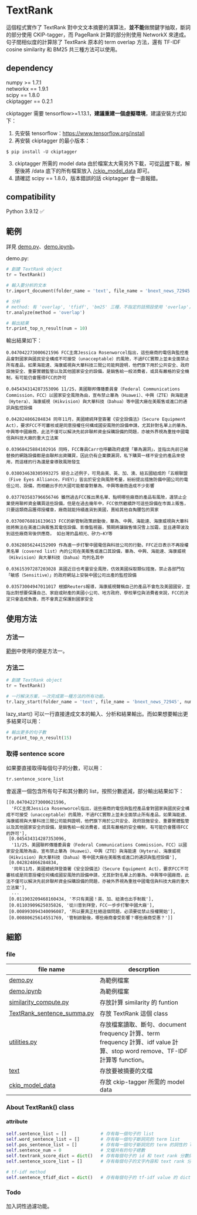 # TextRank
這個程式實作了 TextRank 對中文文本摘要的演算法，**並不能**做關鍵字抽取，斷詞的部分使用 CKIP-tagger，而 PageRank 計算的部分則使用 NetworkX 來達成。  
句子間相似度的計算除了 TextRank 原本的 term overlap 方法，還有 TF-IDF cosine similarity 和 BM25 共三種方法可以使用。


## dependency
numpy >= 1.7.1  
networkx == 1.9.1  
scipy == 1.8.0  
ckiptagger == 0.2.1    

ckiptagger 需要 tensorflow>=1.13.1，**建議重建一個虛擬環境**，建議安裝方式如下：  
1. 先安裝 tensorflow：https://www.tensorflow.org/install
2. 再安裝 ckiptagger 的最小版本：
```
$ pip install -U ckiptagger
```
3. ckiptagger 所需的 model data 由於檔案太大需另外下載，可從[這裡](https://drive.google.com/drive/folders/105IKCb88evUyLKlLondvDBoh7Dy_I1tm)下載，解壓後將 /data 底下的所有檔案放入 [/ckip_model_data](TextRank/ckip_model_data) 即可。
4. 請確認 scipy == 1.8.0，版本錯誤的話 ckiptagger 會一直報錯。

## compatibility
Python 3.9.12 ✅

## 範例  
詳見 [demo.py](TextRank/demo.py)、[demo.ipynb](TextRank/demo.ipynb)。

demo.py:

```python
# 創建 TextRank object
tr = TextRank()

# 輸入要分析的文本
tr.import_document(folder_name = 'text', file_name = 'bnext_news_72945')

# 分析
# method: 有 'overlap', 'tfidf', 'bm25' 三種，不指定的話預設使用 'overlap'，也就是 TextRank 的原始方法。
tr.analyze(method = 'overlap')  

# 輸出結果
tr.print_top_n_result(num = 10)
```

輸出結果如下：
```
0.047042273000621596 FCC主席Jessica Rosenworcel指出，這些廠商的電信與監控產品會對國家與國民安全構成不可接受（unacceptable）的風險，不過FCC實際上並未全面禁止所有產品，如果海能達、海康威視與大華科技三間公司能夠證明，他們旗下用於公共安全、政府設施安全、重要實體監管以及其他國家安全的設備，是銷售給一般消費者，或具有嚴格的安全機制，有可能仍會獲得FCC的許可

0.045434314287353096 11/25，美國聯邦傳播委員會（Federal Communications Commission，FCC）以國家安全風險為由，宣布禁止華為（Huawei）、中興（ZTE）與海能達（Hytera）、海康威視（Hikvision）與大華科技（Dahua）等中國大廠在美販售或進口的通訊與監控設備

0.042824866284834 同年11月，美國總統拜登簽署《安全設備法》（Secure Equipment Act），要求FCC不可審核或是同意授權任何構成國安風險的設備申請，尤其針對名單上的華為、中興等中國廠商，此法不僅可以解決先前非聯邦資金採購設備的問題，亦被外界視為重挫中國電信與科技大廠的重大立法案

0.03968425884102916 同時，FCC專員Carr也呼籲政府處理「華為漏洞」，並指出先前已被替換的網路設備都是由聯邦出資購買，因此仍有企業鑽漏洞，私下購買一樣不安全的產品來使用，而這樣的行為還是會導致風險發生

0.038034638305993275 綜合上述例子，可見由美、英、加、澳、紐五國組成的「五眼聯盟（Five Eyes Alliance，FVEY）」皆出於安全與風險考量，紛紛提出措施防備中國公司的電信公司、設備，而相繼出手的大國可能都會對華為、中興等廠商造成不少影響

0.037703583796656746 雖然過去FCC推出黑名單、點明哪些廠商的產品有風險，還禁止企業使用聯邦資金購買這些設備，但是在過去幾年中，FCC依然繼續許可這些設備在市面上販售，只要這類商品獲得授權章，廠商就能持續進貨到美國，賣給其他自掏腰包的買家

0.03700768816139613 FCC的新管制政策啟動後，華為、中興、海能達、海康威視與大華科技將無法在美進口與販售其電信設備、影像監視器，預期將讓銷售情況雪上加霜，並且連帶波及到這些廠商背後供應商， 如台灣的晶相光、矽力–KY等 

0.03628856244152909 作為進一步打擊中國電信與科技公司的行動，FFC近日表示不再授權黑名單（covered list）內的公司在美販售或進口其設備，華為、中興、海能達、海康威視（Hikvision）與大華科技（Dahua）均列名其中

0.03615397287203028 英國近日也考量安全風險，仿效美國採取類似措施，禁止各部門在「敏感（Sensitive）」的政府網站上安裝中國公司出產的監控設備

0.03573004947011017 根據Reuters報導，海康威視聲稱自己的產品不會危及美國國安，並指出對想要保護自己、家庭或財產的美國小公司、地方政府、學校單位與消費者來說，FCC的決定只會造成負擔，而不會真正保護到國家安全
```

## 使用方法
### 方法一
[範例](#範例)中使用的便是方法一。

### 方法二
```python
# 創建 TextRank object
tr = TextRank()

# 一行解決方案，一次完成第一種方法的所有功能。
tr.lazy_start(folder_name = 'text', file_name = 'bnext_news_72945', num = 10, method = 'overlap')
```
lazy_start() 可以一行直接達成文本的輸入、分析和結果輸出。而如果想要輸出更多結果可以用：
```python
# 輸出更多的句子數
tr.print_top_n_result(15)
```
### 取得 sentence score
如果要直接取得每個句子的分數，可以用：
```python
tr.sentence_score_list
```
會返還一個包含所有句子和其分數的 list，按照分數遞減，部分輸出結果如下：
```
[[0.047042273000621596,
  'FCC主席Jessica Rosenworcel指出，這些廠商的電信與監控產品會對國家與國民安全構成不可接受（unacceptable）的風險，不過FCC實際上並未全面禁止所有產品，如果海能達、海康威視與大華科技三間公司能夠證明，他們旗下用於公共安全、政府設施安全、重要實體監管以及其他國家安全的設備，是銷售給一般消費者，或具有嚴格的安全機制，有可能仍會獲得FCC的許可'],
 [0.045434314287353096,
  '11/25，美國聯邦傳播委員會（Federal Communications Commission，FCC）以國家安全風險為由，宣布禁止華為（Huawei）、中興（ZTE）與海能達（Hytera）、海康威視（Hikvision）與大華科技（Dahua）等中國大廠在美販售或進口的通訊與監控設備'],
 [0.042824866284834,
  '同年11月，美國總統拜登簽署《安全設備法》（Secure Equipment Act），要求FCC不可審核或是同意授權任何構成國安風險的設備申請，尤其針對名單上的華為、中興等中國廠商，此法不僅可以解決先前非聯邦資金採購設備的問題，亦被外界視為重挫中國電信與科技大廠的重大立法案'],
  ...
 [0.011903209468160434, '不只有美國！英、加、紐澳也出手制裁'],
 [0.01103909625035826, '從川普到拜登，FCC一步步打擊中國大廠'],
 [0.008993094340096087, '所以要真正杜絕這個問題，必須要從禁止授權開始'],
 [0.00880625614551769, '管制啟動後，哪些廠商會受影響？哪些廠商受惠？']]
```

## 細節
### file
|                      file name                          |              descrption              |
|---------------------------------------------------------|--------------------------------------|
|[demo.py](demo.py)                                       |為範例檔案                             |
|[demo.ipynb](demo.ipynb)                                 |為範例檔案                             |
|[similarity_compute.py](similarity_compute.py)           |存放計算 similarity 的 funtion         |
|[TextRank_sentence_summa.py](TextRank_sentence_summa.py) |存放 TextRank 這個 class               |
|[utilities.py](utilities.py)                             |存放檔案讀取、斷句、document frequency 計算、term frequency 計算、idf value 計算、stop word remove、TF-IDF 計算等 function。|
|[text](./text)                                           |存放要被摘要的文檔                       |
|[ckip_model_data](./ckip_model_data)                     |存放 ckip-tagger 所需的 model data     |


### About TextRank() class
#### attribute
```python
self.sentence_list = []             # 存有每一個句子的 list
self.word_sentence_list = []        # 存有每一個句子斷詞完的 term list
self.pos_sentence_list = []         # 存有每一個句子斷詞完的 term 的詞性的 list
self.sentence_num = 0               # 文檔共有的句子總數
self.textrank_score_dict = dict()   # 存有每個句子的 id 和 text rank 分數的 dict，{sentence_id: score}
self.sentence_score_list = []       # 存有每個句子的文字內容和 text rank 分數的 list，[score, sentence_text]

# tf-idf method
self.sentence_tfidf_dict = dict()   # 存有每個句子的 tf-idf value 的 dict
```

### Todo
加入詞性過濾功能。






